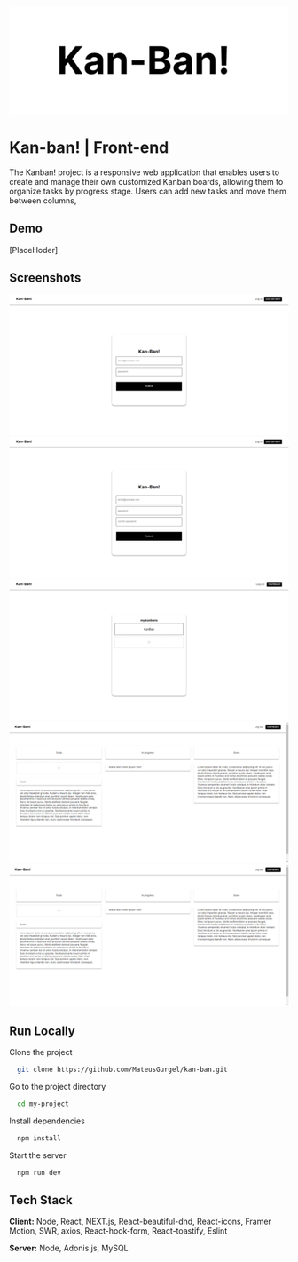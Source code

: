 ![Logo](https://github.com/MateusGurgel/kan-ban/blob/main/demo/Kanban_Logo.png)


# Kan-ban! | Front-end

The Kanban! project is a responsive web application that enables users to create and manage their own customized Kanban boards, allowing them to organize tasks by progress stage. Users can add new tasks and move them between columns,


## Demo

[PlaceHoder]


## Screenshots

![App Screenshot](https://github.com/MateusGurgel/kan-ban/blob/main/demo/ScreenShot_1.png)
![App Screenshot](https://github.com/MateusGurgel/kan-ban/blob/main/demo/ScreenShot_2.png)
![App Screenshot](https://github.com/MateusGurgel/kan-ban/blob/main/demo/ScreenShot_3.png)
![App Screenshot](https://github.com/MateusGurgel/kan-ban/blob/main/demo/ScreenShot_4.png)
![App Screenshot](https://github.com/MateusGurgel/kan-ban/blob/main/demo/ScreenShot_5.png)

## Run Locally

Clone the project

```bash
  git clone https://github.com/MateusGurgel/kan-ban.git
```

Go to the project directory

```bash
  cd my-project
```

Install dependencies

```bash
  npm install
```

Start the server

```bash
  npm run dev
```


## Tech Stack

**Client:** Node, React, NEXT.js, React-beautiful-dnd, React-icons, Framer Motion, SWR, axios, React-hook-form, React-toastify, Eslint

**Server:** Node, Adonis.js, MySQL

